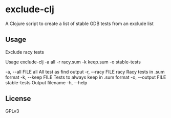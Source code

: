 # exclude-clj

A Clojure script to create a list of stable GDB tests from an exclude list

## Usage

Exclude racy tests

Usage exclude-clj -a all -r racy.sum -k keep.sum -o stable-tests

  -a, --all FILE     all           All test as find output
  -r, --racy FILE    racy          Racy tests in .sum format
  -k, --keep FILE                  Tests to always keep in .sum format
  -o, --output FILE  stable-tests  Output filename
  -h, --help

## License

GPLv3